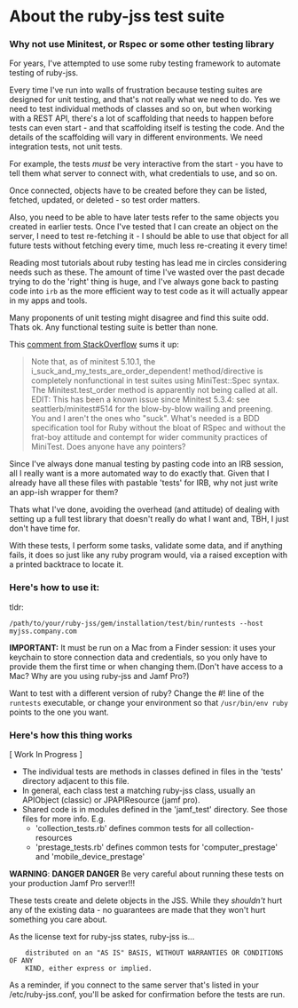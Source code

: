 # About the ruby-jss test suite

### Why not use Minitest, or Rspec or some other testing library

For years, I've attempted to use some ruby testing framework to automate testing of ruby-jss.

Every time I've run into walls of frustration because testing suites are designed for unit testing, and that's not really what we need to do. Yes we need to test individual methods of classes and so on, but when working with a REST API, there's a lot of scaffolding that needs to happen before tests can even start - and that scaffolding itself is testing the code. And the details of the scaffolding will vary in different environments. We need integration tests, not unit tests.

For example, the tests *must* be very interactive from the start - you have to tell them what server to connect with, what credentials to use, and so on.

Once connected, objects have to be created before they can be listed, fetched, updated, or deleted - so test order matters.

Also, you need to be able to have later tests refer to the same objects you created in earlier tests. Once I've tested that I can create an object on the server, I need to test re-fetching it -  I should be able to use that object for all future tests without fetching every time, much less re-creating it every time!

Reading most tutorials about ruby testing has lead me in circles considering needs such as these. The amount of time I've wasted over the past decade trying to do the 'right' thing is huge, and I've always gone back to pasting code into `irb` as the more efficient way to test code as it will actually appear in my apps and tools.

Many proponents of unit testing might disagree and find this suite odd.  Thats ok. Any functional testing suite is better than none.

This [comment from StackOverflow](https://stackoverflow.com/questions/8752654/how-do-i-effectively-force-minitest-to-run-my-tests-in-order) sums it up:

> Note that, as of minitest 5.10.1, the i_suck_and_my_tests_are_order_dependent! method/directive is completely nonfunctional in test suites using MiniTest::Spec syntax. The Minitest.test_order method is apparently not being called at all.
EDIT: This has been a known issue since Minitest 5.3.4: see seattlerb/minitest#514 for the blow-by-blow wailing and preening.
You and I aren't the ones who "suck". What's needed is a BDD specification tool for Ruby without the bloat of RSpec and without the frat-boy attitude and contempt for wider community practices of MiniTest. Does anyone have any pointers?


Since I've always done manual testing by pasting code into an IRB session, all I really want is a more automated way to do exactly that. Given that I already have all these files with pastable 'tests' for IRB,  why not just write an app-ish wrapper for them?

Thats what I've done, avoiding the overhead (and attitude) of dealing with setting up a full test library that doesn't really do what I want and, TBH, I just don't have time for.

With these tests, I perform some tasks, validate some data, and if anything fails, it does so just like any ruby program would, via a raised exception with a printed backtrace to locate it.


### Here's how to use it:

tldr:

  `/path/to/your/ruby-jss/gem/installation/test/bin/runtests --host myjss.company.com`


**IMPORTANT:** It must be run on a Mac from a Finder session: it uses your keychain to store connection data and credentials, so you only have to provide them the first time or when changing them.(Don't have access to a Mac? Why are you using ruby-jss and Jamf Pro?)

Want to test with a different version of ruby? Change the #! line of the `runtests` executable, or change your environment so that `/usr/bin/env ruby` points to the one you want.

### Here's how this thing works

[ Work In Progress ]

 - The individual tests are methods in classes defined in files in the 'tests' directory adjacent to this file.
 - In general, each class test a matching ruby-jss class, usually an APIObject (classic) or JPAPIResource (jamf pro).
 - Shared code is in modules defined in the 'jamf_test' directory. See those files for more info. E.g.
   - 'collection_tests.rb' defines common tests for all collection-resources
   - 'prestage_tests.rb' defines common tests for 'computer_prestage' and 'mobile_device_prestage'

**WARNING**: **DANGER DANGER** Be very careful about running these tests on your production Jamf Pro server!!!

These tests create and delete objects in the JSS. While they _shouldn't_ hurt any of the existing data - no guarantees are made that they won't hurt something you care about.

As the license text for ruby-jss states, ruby-jss is...

```
    distributed on an "AS IS" BASIS, WITHOUT WARRANTIES OR CONDITIONS OF ANY
    KIND, either express or implied.
```

As a reminder, if you connect to the same server that's listed in your /etc/ruby-jss.conf, you'll be asked for confirmation before the tests are run.

